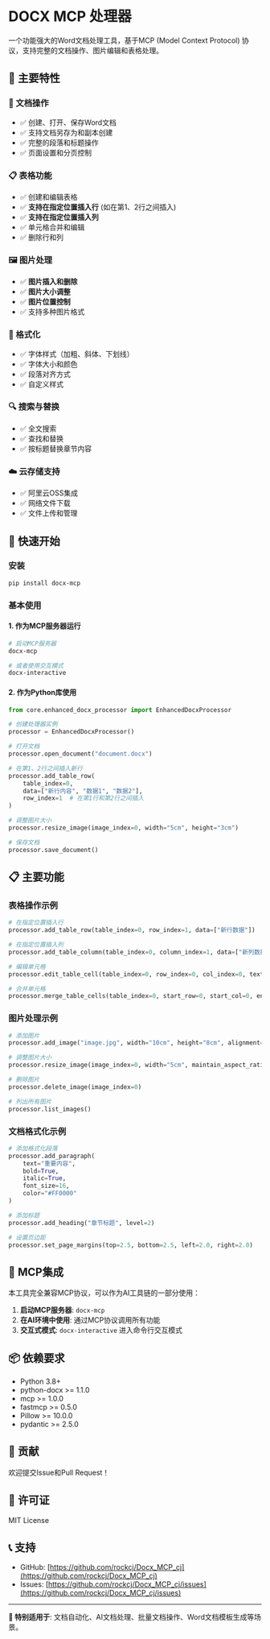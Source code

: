 # DOCX MCP 处理器

一个功能强大的Word文档处理工具，基于MCP (Model Context Protocol) 协议，支持完整的文档操作、图片编辑和表格处理。

## 🌟 主要特性

### 📄 文档操作
- ✅ 创建、打开、保存Word文档
- ✅ 支持文档另存为和副本创建
- ✅ 完整的段落和标题操作
- ✅ 页面设置和分页控制

### 📋 表格功能
- ✅ 创建和编辑表格
- ✅ **支持在指定位置插入行** (如在第1、2行之间插入)
- ✅ **支持在指定位置插入列**
- ✅ 单元格合并和编辑
- ✅ 删除行和列

### 🖼️ 图片处理
- ✅ **图片插入和删除**
- ✅ **图片大小调整**
- ✅ **图片位置控制**
- ✅ 支持多种图片格式

### 🎨 格式化
- ✅ 字体样式（加粗、斜体、下划线）
- ✅ 字体大小和颜色
- ✅ 段落对齐方式
- ✅ 自定义样式

### 🔍 搜索与替换
- ✅ 全文搜索
- ✅ 查找和替换
- ✅ 按标题替换章节内容

### ☁️ 云存储支持
- ✅ 阿里云OSS集成
- ✅ 网络文件下载
- ✅ 文件上传和管理

## 🚀 快速开始

### 安装

```bash
pip install docx-mcp
```

### 基本使用

#### 1. 作为MCP服务器运行

```bash
# 启动MCP服务器
docx-mcp

# 或者使用交互模式
docx-interactive
```

#### 2. 作为Python库使用

```python
from core.enhanced_docx_processor import EnhancedDocxProcessor

# 创建处理器实例
processor = EnhancedDocxProcessor()

# 打开文档
processor.open_document("document.docx")

# 在第1、2行之间插入新行
processor.add_table_row(
    table_index=0, 
    data=["新行内容", "数据1", "数据2"], 
    row_index=1  # 在第1行和第2行之间插入
)

# 调整图片大小
processor.resize_image(image_index=0, width="5cm", height="3cm")

# 保存文档
processor.save_document()
```

## 📋 主要功能

### 表格操作示例

```python
# 在指定位置插入行
processor.add_table_row(table_index=0, row_index=1, data=["新行数据"])

# 在指定位置插入列  
processor.add_table_column(table_index=0, column_index=1, data=["新列数据"])

# 编辑单元格
processor.edit_table_cell(table_index=0, row_index=0, col_index=0, text="新内容")

# 合并单元格
processor.merge_table_cells(table_index=0, start_row=0, start_col=0, end_row=1, end_col=1)
```

### 图片处理示例

```python
# 添加图片
processor.add_image("image.jpg", width="10cm", height="8cm", alignment="center")

# 调整图片大小
processor.resize_image(image_index=0, width="5cm", maintain_aspect_ratio=True)

# 删除图片
processor.delete_image(image_index=0)

# 列出所有图片
processor.list_images()
```

### 文档格式化示例

```python
# 添加格式化段落
processor.add_paragraph(
    text="重要内容", 
    bold=True, 
    italic=True, 
    font_size=16, 
    color="#FF0000"
)

# 添加标题
processor.add_heading("章节标题", level=2)

# 设置页边距
processor.set_page_margins(top=2.5, bottom=2.5, left=2.0, right=2.0)
```

## 🔧 MCP集成

本工具完全兼容MCP协议，可以作为AI工具链的一部分使用：

1. **启动MCP服务器**: `docx-mcp`
2. **在AI环境中使用**: 通过MCP协议调用所有功能
3. **交互式模式**: `docx-interactive` 进入命令行交互模式

## 📦 依赖要求

- Python 3.8+
- python-docx >= 1.1.0
- mcp >= 1.0.0
- fastmcp >= 0.5.0
- Pillow >= 10.0.0
- pydantic >= 2.5.0

## 🤝 贡献

欢迎提交Issue和Pull Request！

## 📄 许可证

MIT License

## 📞 支持

- GitHub: [https://github.com/rockcj/Docx_MCP_cj](https://github.com/rockcj/Docx_MCP_cj)
- Issues: [https://github.com/rockcj/Docx_MCP_cj/issues](https://github.com/rockcj/Docx_MCP_cj/issues)

---

**🎯 特别适用于**: 文档自动化、AI文档处理、批量文档操作、Word文档模板生成等场景。